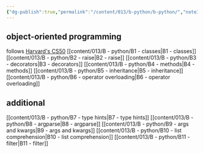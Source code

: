 ```yaml
---
{"dg-publish":true,"permalink":"/content/013/b-python/b-python/","noteIcon":"1","created":"2025-08-18T12:10:21.038+01:00","updated":"2025-08-21T09:44:35.281+01:00"}
---
```


## object-oriented programming
follows [Harvard's CS50](https://cs50.harvard.edu/python/)
[[content/013/B  - python/B1 - classes\|B1 - classes]]
[[content/013/B  - python/B2 - raise\|B2 - raise]]
[[content/013/B  - python/B3 - decorators\|B3 - decorators]]
[[content/013/B  - python/B4 - methods\|B4 - methods]]
[[content/013/B  - python/B5 - inheritance\|B5 - inheritance]]
[[content/013/B  - python/B6 - operator overloading\|B6 - operator overloading]]
## additional
[[content/013/B  - python/B7 - type hints\|B7 - type hints]]
[[content/013/B  - python/B8 - argparse\|B8 - argparse]]
[[content/013/B  - python/B9 - args and kwargs\|B9 - args and kwargs]]
[[content/013/B  - python/B10 - list comprehension\|B10 - list comprehension]]
[[content/013/B  - python/B11 - filter\|B11 - filter]]
